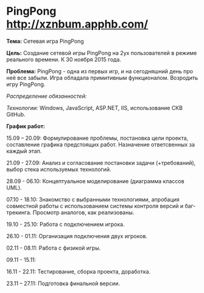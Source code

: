 # PingPong http://xznbum.apphb.com/

**Тема:**  Сетевая игра PingPong

**Цель:** Создание сетевой игры PingPong на 2ух пользователей в режиме реального времени. К 30 ноября 2015 года.

**Проблема:** PingPong - одна из первых игр, и на сегодняшний день про неё все забыли. Игра обладала примитивным функционалом. Возродить игру PingPong. 

*Распределение обязанностей:*


*Технологии:*  Windows, JavaScript, ASP.NET, IIS, использование СКВ GitHub.

**График работ:**

15.09 – 20.09: Формулирование проблемы, постановка цели проекта, составление графика предстоящих работ. Назначение ответсвенных за каждый этап.

21.09 - 27.09: Анализ и согласование постановки задачи (+требований), выбор стека используемых технологий.

28.09 - 06.10: Концептуальное моделирование (диаграмма классов UML).

07.10 - 18.10: Знакомство с выбранными технологиями, апробация совместной работы с использованием системы контроля версий и баг-трекинга. Просмотр аналогов, как реализованы.

19.10 - 25.10: Работа с подключением игрока.

26.10 - 01.11: Организация подключения двух игроков.

02.11 - 08.11: Работа с физикой игры.

09.11 - 15.11: 

16.11 - 22.11: Тестирование, сборка проекта, доработка.

23.11 – 27.11: Подготовка финальной версии.

